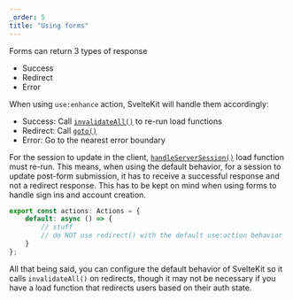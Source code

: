 ```yaml
---
_order: 5
title: "Using forms"
---
```


Forms can return 3 types of response

- Success
- Redirect
- Error

When using `use:enhance` action, SvelteKit will handle them accordingly:

- Success: Call [`invalidateAll()`](https://kit.svelte.dev/docs/modules#$app-navigation-invalidateall) to re-run load functions
- Redirect: Call [`goto()`](https://kit.svelte.dev/docs/modules#$app-navigation-goto)
- Error: Go to the nearest error boundary

For the session to update in the client, [`handleServerSession()`](/reference/sveltekit/lucia-auth-sveltekit#handleserversession) load function must re-run. This means, when using the default behavior, for a session to update post-form submission, it has to receive a successful response and not a redirect response. This has to be kept on mind when using forms to handle sign ins and account creation.

```ts
export const actions: Actions = {
	default: async () => {
		// stuff
		// do NOT use redirect() with the default use:action behavior
	}
};
```

All that being said, you can configure the default behavior of SvelteKit so it calls `invalidateAll()` on redirects, though it may not be necessary if you have a load function that redirects users based on their auth state.
